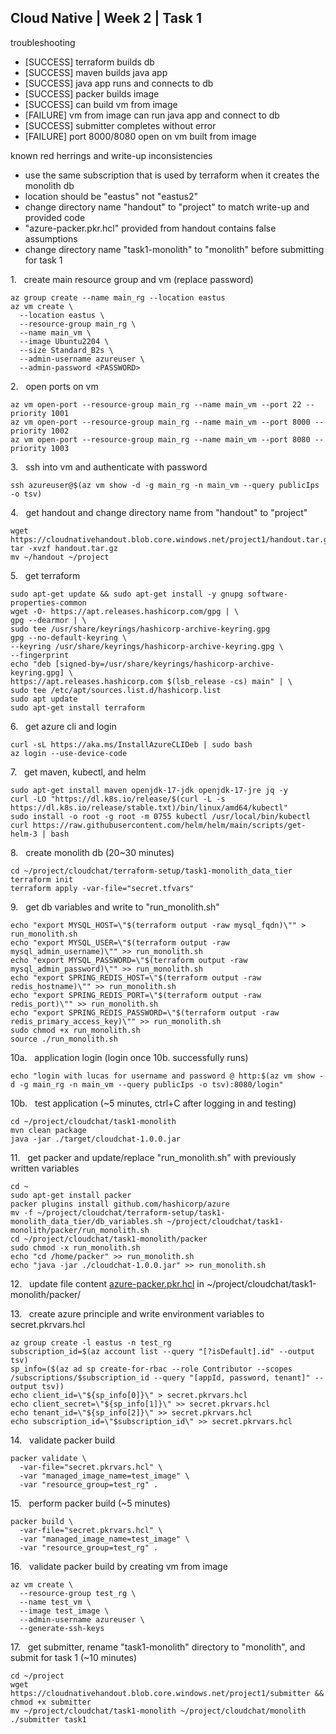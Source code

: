 ## Cloud Native | Week 2 | Task 1

troubleshooting
- [SUCCESS] terraform builds db
- [SUCCESS] maven builds java app
- [SUCCESS] java app runs and connects to db
- [SUCCESS] packer builds image
- [SUCCESS] can build vm from image
- [FAILURE] vm from image can run java app and connect to db
- [SUCCESS] submitter completes without error
- [FAILURE] port 8000/8080 open on vm built from image

known red herrings and write-up inconsistencies
- use the same subscription that is used by terraform when it creates the monolith db
- location should be "eastus" not "eastus2"
- change directory name "handout" to "project" to match write-up and provided code
- "azure-packer.pkr.hcl" provided from handout contains false assumptions
- change directory name "task1-monolith" to "monolith" before submitting for task 1

1.   create main resource group and vm (replace password)
```
az group create --name main_rg --location eastus
az vm create \
  --location eastus \
  --resource-group main_rg \
  --name main_vm \
  --image Ubuntu2204 \
  --size Standard_B2s \
  --admin-username azureuser \
  --admin-password <PASSWORD>
```

2.   open ports on vm
```
az vm open-port --resource-group main_rg --name main_vm --port 22 --priority 1001
az vm open-port --resource-group main_rg --name main_vm --port 8000 --priority 1002
az vm open-port --resource-group main_rg --name main_vm --port 8080 --priority 1003
```

3.   ssh into vm and authenticate with password
```
ssh azureuser@$(az vm show -d -g main_rg -n main_vm --query publicIps -o tsv)
```

4.   get handout and change directory name from "handout" to "project"
```
wget https://cloudnativehandout.blob.core.windows.net/project1/handout.tar.gz
tar -xvzf handout.tar.gz
mv ~/handout ~/project
```

5.   get terraform
```
sudo apt-get update && sudo apt-get install -y gnupg software-properties-common
wget -O- https://apt.releases.hashicorp.com/gpg | \
gpg --dearmor | \
sudo tee /usr/share/keyrings/hashicorp-archive-keyring.gpg
gpg --no-default-keyring \
--keyring /usr/share/keyrings/hashicorp-archive-keyring.gpg \
--fingerprint
echo "deb [signed-by=/usr/share/keyrings/hashicorp-archive-keyring.gpg] \
https://apt.releases.hashicorp.com $(lsb_release -cs) main" | \
sudo tee /etc/apt/sources.list.d/hashicorp.list
sudo apt update
sudo apt-get install terraform
```

6.   get azure cli and login
```
curl -sL https://aka.ms/InstallAzureCLIDeb | sudo bash
az login --use-device-code
```

7.   get maven, kubectl, and helm
```
sudo apt-get install maven openjdk-17-jdk openjdk-17-jre jq -y
curl -LO "https://dl.k8s.io/release/$(curl -L -s https://dl.k8s.io/release/stable.txt)/bin/linux/amd64/kubectl"
sudo install -o root -g root -m 0755 kubectl /usr/local/bin/kubectl
curl https://raw.githubusercontent.com/helm/helm/main/scripts/get-helm-3 | bash
```

8.   create monolith db (20~30 minutes)
```
cd ~/project/cloudchat/terraform-setup/task1-monolith_data_tier
terraform init
terraform apply -var-file="secret.tfvars"
```

9.   get db variables and write to "run_monolith.sh"
```
echo "export MYSQL_HOST=\"$(terraform output -raw mysql_fqdn)\"" > run_monolith.sh
echo "export MYSQL_USER=\"$(terraform output -raw mysql_admin_username)\"" >> run_monolith.sh
echo "export MYSQL_PASSWORD=\"$(terraform output -raw mysql_admin_password)\"" >> run_monolith.sh
echo "export SPRING_REDIS_HOST=\"$(terraform output -raw redis_hostname)\"" >> run_monolith.sh
echo "export SPRING_REDIS_PORT=\"$(terraform output -raw redis_port)\"" >> run_monolith.sh
echo "export SPRING_REDIS_PASSWORD=\"$(terraform output -raw redis_primary_access_key)\"" >> run_monolith.sh
sudo chmod +x run_monolith.sh
source ./run_monolith.sh
```

10a.   application login (login once 10b. successfully runs)
```
echo "login with lucas for username and password @ http:$(az vm show -d -g main_rg -n main_vm --query publicIps -o tsv):8080/login"
```

10b.   test application (~5 minutes, ctrl+C after logging in and testing)
```
cd ~/project/cloudchat/task1-monolith
mvn clean package
java -jar ./target/cloudchat-1.0.0.jar
```

11.   get packer and update/replace "run_monolith.sh" with previously written variables
```
cd ~
sudo apt-get install packer
packer plugins install github.com/hashicorp/azure
mv -f ~/project/cloudchat/terraform-setup/task1-monolith_data_tier/db_variables.sh ~/project/cloudchat/task1-monolith/packer/run_monolith.sh
cd ~/project/cloudchat/task1-monolith/packer
sudo chmod -x run_monolith.sh
echo "cd /home/packer" >> run_monolith.sh
echo "java -jar ./cloudchat-1.0.0.jar" >> run_monolith.sh
```

12.   update file content [azure-packer.pkr.hcl](https://github.com/AFC-AI2C-Cohort-04/coleman-code/blob/main/cloud_native/week_2/azure-packer.pkr.hcl) in ~/project/cloudchat/task1-monolith/packer/ 

13.   create azure principle and write environment variables to secret.pkrvars.hcl
```
az group create -l eastus -n test_rg
subscription_id=$(az account list --query "[?isDefault].id" --output tsv)
sp_info=($(az ad sp create-for-rbac --role Contributor --scopes /subscriptions/$subscription_id --query "[appId, password, tenant]" --output tsv))
echo client_id=\"${sp_info[0]}\" > secret.pkrvars.hcl
echo client_secret=\"${sp_info[1]}\" >> secret.pkrvars.hcl
echo tenant_id=\"${sp_info[2]}\" >> secret.pkrvars.hcl
echo subscription_id=\"$subscription_id\" >> secret.pkrvars.hcl
```

14.   validate packer build
```
packer validate \
  -var-file="secret.pkrvars.hcl" \
  -var "managed_image_name=test_image" \
  -var "resource_group=test_rg" .
```

15.   perform packer build (~5 minutes)
```
packer build \
  -var-file="secret.pkrvars.hcl" \
  -var "managed_image_name=test_image" \
  -var "resource_group=test_rg" .
```

16.   validate packer build by creating vm from image
```
az vm create \
  --resource-group test_rg \
  --name test_vm \
  --image test_image \
  --admin-username azureuser \
  --generate-ssh-keys
```

17.   get submitter, rename "task1-monolith" directory to "monolith", and submit for task 1 (~10 minutes)
```
cd ~/project
wget https://cloudnativehandout.blob.core.windows.net/project1/submitter && chmod +x submitter
mv ~/project/cloudchat/task1-monolith ~/project/cloudchat/monolith
./submitter task1
```
